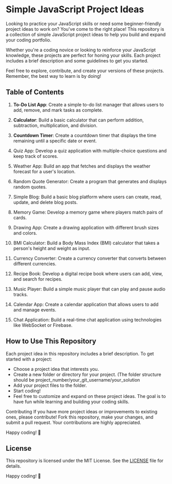 # Simple JavaScript Project Ideas

Looking to practice your JavaScript skills or need some beginner-friendly project ideas to work on? You've come to the right place! This repository is a collection of simple JavaScript project ideas to help you build and expand your coding portfolio.

Whether you're a coding novice or looking to reinforce your JavaScript knowledge, these projects are perfect for honing your skills. Each project includes a brief description and some guidelines to get you started.

Feel free to explore, contribute, and create your versions of these projects. Remember, the best way to learn is by doing!

## Table of Contents
1. **To-Do List App**: Create a simple to-do list manager that allows users to add, remove, and mark tasks as complete.

2. **Calculator**: Build a basic calculator that can perform addition, subtraction, multiplication, and division.

3. **Countdown Timer**: Create a countdown timer that displays the time remaining until a specific date or event.

4. Quiz App: Develop a quiz application with multiple-choice questions and keep track of scores.

5. Weather App: Build an app that fetches and displays the weather forecast for a user's location.

6. Random Quote Generator: Create a program that generates and displays random quotes.

7. Simple Blog: Build a basic blog platform where users can create, read, update, and delete blog posts.

8. Memory Game: Develop a memory game where players match pairs of cards.

9. Drawing App: Create a drawing application with different brush sizes and colors.

10. BMI Calculator: Build a Body Mass Index (BMI) calculator that takes a person's height and weight as input.

11. Currency Converter: Create a currency converter that converts between different currencies.

12. Recipe Book: Develop a digital recipe book where users can add, view, and search for recipes.

13. Music Player: Build a simple music player that can play and pause audio tracks.

14. Calendar App: Create a calendar application that allows users to add and manage events.

15. Chat Application: Build a real-time chat application using technologies like WebSocket or Firebase.

## How to Use This Repository
Each project idea in this repository includes a brief description. To get started with a project:

- Choose a project idea that interests you.
- Create a new folder or directory for your project. (The folder structure should be project_number/your_git_username/your_solution
- Add your project files to the folder.
- Start coding!
- Feel free to customize and expand on these project ideas. The goal is to have fun while learning and building your coding skills.

Contributing
If you have more project ideas or improvements to existing ones, please contribute! Fork this repository, make your changes, and submit a pull request. Your contributions are highly appreciated.

Happy coding! 🚀


## License

This repository is licensed under the MIT License. See the [LICENSE](LICENSE) file for details.

Happy coding! 🚀
